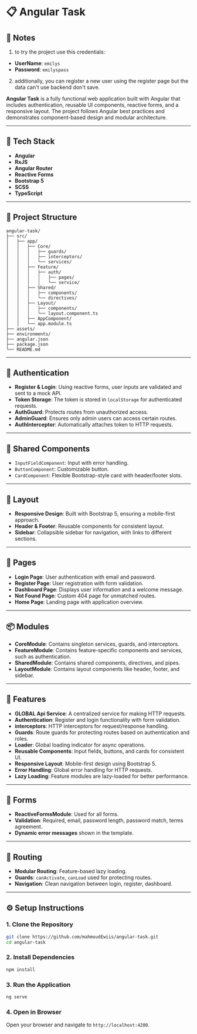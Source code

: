 # 📋 Angular Task

## 📖 Notes 
1. to try the project use this credentials:
- **UserName**: `emilys`
- **Password**: `emilyspass`

2. additionally, you can register a new user using the register page but the data can't use backend don't save.

**Angular Task** is a fully functional web application built with Angular that includes authentication, reusable UI components, reactive forms, and a responsive layout. The project follows Angular best practices and demonstrates component-based design and modular architecture.

---

## 🧰 Tech Stack

- **Angular**
- **RxJS**
- **Angular Router**
- **Reactive Forms**
- **Bootstrap 5**
- **SCSS**
- **TypeScript**

---

## 📁 Project Structure

``` plaintext
angular-task/
├── src/
│   ├── app/
│   │   ├── Core/
│   │   │   ├── guards/
│   │   │   ├── interceptors/
│   │   │   └── services/
│   │   ├── Feature/
│   │   │   ├── auth/
│   │   │   │   ├── pages/
│   │   │   │   └── service/
│   │   ├── Shared/
│   │   │   ├── components/
│   │   │   └── directives/
│   │   ├── Layout/
│   │   │   ├── components/
│   │   │   └── layout.component.ts
│   │   ├── AppComponent/
│   │   └── app.module.ts
├── assets/
├── environments/
├── angular.json
├── package.json
└── README.md
```
---

## 🔐 Authentication

- **Register & Login**: Using reactive forms, user inputs are validated and sent to a mock API.
- **Token Storage**: The token is stored in `localStorage` for authenticated requests.
- **AuthGuard**: Protects routes from unauthorized access.
- **AdminGuard**: Ensures only admin users can access certain routes. 
- **AuthInterceptor**: Automatically attaches token to HTTP requests.

---

## 🧩 Shared Components

- `InputFieldComponent`: Input with error handling.
- `ButtonComponent`: Customizable button.
- `CardComponent`: Flexible Bootstrap-style card with header/footer slots.


---

## 📐 Layout
- **Responsive Design**: Built with Bootstrap 5, ensuring a mobile-first approach.
- **Header & Footer**: Reusable components for consistent layout.
- **Sidebar**: Collapsible sidebar for navigation, with links to different sections.

---

## 📄 Pages
- **Login Page**: User authentication with email and password.
- **Register Page**: User registration with form validation.
- **Dashboard Page**: Displays user information and a welcome message.
- **Not Found Page**: Custom 404 page for unmatched routes.
- **Home Page**: Landing page with application overview.
---

## 📦 Modules
- **CoreModule**: Contains singleton services, guards, and interceptors.
- **FeatureModule**: Contains feature-specific components and services, such as authentication.
- **SharedModule**: Contains shared components, directives, and pipes.
- **LayoutModule**: Contains layout components like header, footer, and sidebar.
---

## 📑 Features
- **GLOBAL Api Service**: A centralized service for making HTTP requests. 
- **Authentication**: Register and login functionality with form validation.
- **interceptors**: HTTP interceptors for request/response handling.
- **Guards**: Route guards for protecting routes based on authentication and roles.
- **Loader**: Global loading indicator for async operations.
- **Reusable Components**: Input fields, buttons, and cards for consistent UI.
- **Responsive Layout**: Mobile-first design using Bootstrap 5.
- **Error Handling**: Global error handling for HTTP requests.
- **Lazy Loading**: Feature modules are lazy-loaded for better performance.
---

## 🧪 Forms

- **ReactiveFormsModule**: Used for all forms.
- **Validation**: Required, email, password length, password match, terms agreement.
- **Dynamic error messages** shown in the template.

---

## 🧭 Routing

- **Modular Routing**: Feature-based lazy loading.
- **Guards**: `canActivate`, `canLoad` used for protecting routes.
- **Navigation**: Clean navigation between login, register, dashboard.

---

## ⚙️ Setup Instructions

### 1. Clone the Repository

```bash
git clone https://github.com/mahmoudEwiis/angular-task.git
cd angular-task
```
### 2. Install Dependencies

```bash
npm install
``` 
### 3. Run the Application

```bash
ng serve
```
### 4. Open in Browser
Open your browser and navigate to `http://localhost:4200`.
